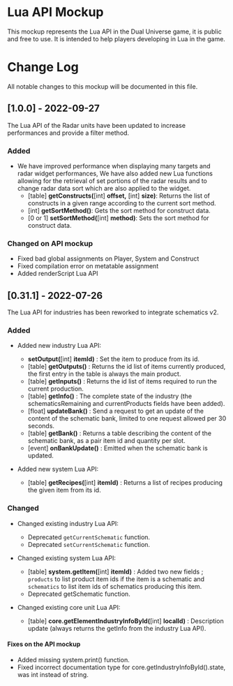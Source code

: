 # Lua API Mockup
This mockup represents the Lua API in the Dual Universe game, it is public and free to use.
It is intended to help players developing in Lua in the game.

# Change Log
All notable changes to this mockup will be documented in this file.
 
## [1.0.0] - 2022-09-27
 
The Lua API of the Radar units have been updated to increase performances and provide a filter method.
 
### Added
 * We have improved performance when displaying many targets and radar widget performances, We have also added new Lua functions allowing for the retrieval of set portions of the radar results and to change radar data sort which are also applied to the widget.
   * [table] **getConstructs(**[int] **offset,** [int] **size)**: Returns the list of constructs in a given range according to the current sort method.
   * [int] **getSortMethod()**: Gets the sort method for construct data.
   * [0 or 1] **setSortMethod(**[int] **method)**: Sets the sort method for construct data.

### Changed on API mockup
 * Fixed bad global assignments on Player, System and Construct
 * Fixed compilation error on metatable assignment
 * Added renderScript Lua API


## [0.31.1] - 2022-07-26
 
The Lua API for industries has been reworked to integrate schematics v2.
 
### Added
 * Added new industry Lua API:
   * **setOutput(**[int] **itemId)** : Set the item to produce from its id.
   * [table] **getOutputs()** : Returns the id list of items currently produced, the first entry in the table is always the main product.
   * [table] **getInputs()** : Returns the id list of items required to run the current production.
   * [table] **getInfo()** : The complete state of the industry (the schematicsRemaining and currentProducts fields have been added).
   * [float] **updateBank()** : Send a request to get an update of the content of the schematic bank, limited to one request allowed per 30 seconds.
   * [table] **getBank()** : Returns a table describing the content of the schematic bank, as a pair item id and quantity per slot.
   * [event] **onBankUpdate()** : Emitted when the schematic bank is updated.

 * Added new system Lua API:
   * [table] **getRecipes(**[int] **itemId)** : Returns a list of recipes producing the given item from its id.
 
### Changed
 * Changed existing industry Lua API:
   * Deprecated `getCurrentSchematic` function.
   * Deprecated `setCurrentSchematic` function.
   
 * Changed existing system Lua API:
   * [table] **system.getItem(**[int] **itemId)** : Added two new fields ; `products` to list product item ids if the item is a schematic and `schematics` to list item ids of schematics producing this item.
   * Deprecated getSchematic function.
   
 * Changed existing core unit Lua API:
   * [table] **core.getElementIndustryInfoById(**[int] **localId)** : Description update (always returns the getInfo from the industry Lua API).

#### Fixes on the API mockup
 * Added missing system.print() function.
 * Fixed incorrect documentation type for core.getIndustryInfoById().state, was int instead of string.
